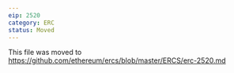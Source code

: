 ```yaml
---
eip: 2520
category: ERC
status: Moved
---
```


This file was moved to https://github.com/ethereum/ercs/blob/master/ERCS/erc-2520.md
